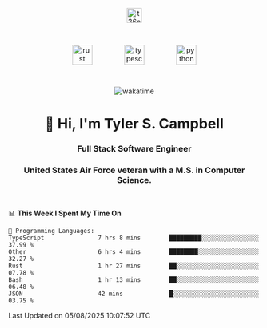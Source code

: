 <p align="center">
<a href="https://www.linkedin.com/in/t36campbell" target="blank"><img align="center" src="https://ik.imagekit.io/t36campbell/Portfolio/linkedin.png.original_m8bbGgPh6.png" alt="t36campbell" height="30" width="30" /></a>
</p>
<p align="center">
    <img src="https://rustacean.net/assets/rustacean-orig-noshadow.svg" alt="rust" width="40" height="40" style="margin: 6%;" />
    <img src="https://cdn.worldvectorlogo.com/logos/typescript.svg" alt="typescript" width="40" height="40" style="margin: 6%;" />
    <img src="https://cdn.worldvectorlogo.com/logos/python-5.svg" alt="python" width="40" height="40" style="margin: 6%;" />
</p>
<div align="center">
  
  ![wakatime](https://wakatime.com/badge/user/738aac7f-8868-4bc3-a1df-4c36703ee4b6.svg)
  
</div>

<h1 align="center">👋 Hi, I'm Tyler S. Campbell</h1>
<h3 align="center">Full Stack Software Engineer</h3>
<h3 align="center">United States Air Force veteran with a M.S. in Computer Science.</h3>
<br>

<!--START_SECTION:waka-->
📊 **This Week I Spent My Time On** 

```text
💬 Programming Languages: 
TypeScript               7 hrs 8 mins        █████████░░░░░░░░░░░░░░░░   37.99 % 
Other                    6 hrs 4 mins        ████████░░░░░░░░░░░░░░░░░   32.27 % 
Rust                     1 hr 27 mins        ██░░░░░░░░░░░░░░░░░░░░░░░   07.78 % 
Bash                     1 hr 13 mins        ██░░░░░░░░░░░░░░░░░░░░░░░   06.48 % 
JSON                     42 mins             █░░░░░░░░░░░░░░░░░░░░░░░░   03.75 % 
```


 Last Updated on 05/08/2025 10:07:52 UTC
<!--END_SECTION:waka-->
